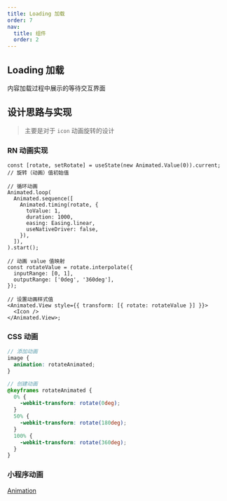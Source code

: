 ```yaml
---
title: Loading 加载
order: 7
nav:
  title: 组件
  order: 2
---
```


## Loading 加载

内容加载过程中展示的等待交互界面

## 设计思路与实现

> 主要是对于 `icon` 动画旋转的设计

### RN 动画实现

```tsx
const [rotate, setRotate] = useState(new Animated.Value(0)).current; // 旋转（动画）值初始值

// 循环动画
Animated.loop(
  Animated.sequence([
    Animated.timing(rotate, {
      toValue: 1,
      duration: 1000,
      easing: Easing.linear,
      useNativeDriver: false,
    }),
  ]),
).start();

// 动画 value 值映射
const rotateValue = rotate.interpolate({
  inputRange: [0, 1],
  outputRange: ['0deg', '360deg'],
});

// 设置动画样式值
<Animated.View style={{ transform: [{ rotate: rotateValue }] }}>
  <Icon />
</Animated.View>;
```

### CSS 动画

```scss
// 添加动画
image {
  animation: rotateAnimated;
}

// 创建动画
@keyframes rotateAnimated {
  0% {
    -webkit-transform: rotate(0deg);
  }
  50% {
    -webkit-transform: rotate(180deg);
  }
  100% {
    -webkit-transform: rotate(360deg);
  }
}
```

### 小程序动画

[Animation](https://developers.weixin.qq.com/miniprogram/dev/api/ui/animation/Animation.html)
